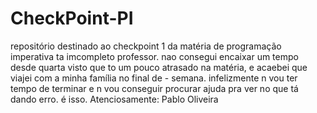 # CheckPoint-PI
repositório destinado ao checkpoint 1 da matéria de programação imperativa 
ta imcompleto professor. nao consegui encaixar um tempo desde quarta visto que to um pouco atrasado na matéria, e acaebei que viajei com a minha família no final de -
semana. infelizmente n vou ter tempo de terminar e n vou conseguir procurar ajuda pra ver no que tá dando erro. é isso.
Atenciosamente: Pablo Oliveira
